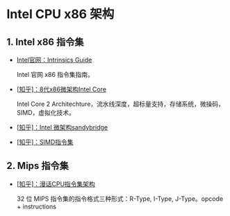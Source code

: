 # Intel CPU x86 架构

## 1. Intel x86 指令集

* [Intel官网：Intrinsics Guide](https://www.intel.com/content/www/us/en/docs/intrinsics-guide/)

    Intel 官网 x86 指令集指南。

* [[知乎]：8代x86微架构Intel Core](https://zhuanlan.zhihu.com/p/28636396)

    Intel Core 2 Architechture，流水线深度，超标量支持，存储系统，微操码，SIMD，虚拟化技术。

* [[知乎]：Intel 微架构sandybridge](https://zhuanlan.zhihu.com/p/31233928)

* [[知乎]：SIMD指令集](https://zhuanlan.zhihu.com/p/31271788)

## 2. Mips 指令集

* [[知乎]：漫话CPU指令集架构](https://zhuanlan.zhihu.com/p/46170108)

    32 位 MIPS 指令集的指令格式三种形式：R-Type, I-Type, J-Type。opcode + instructions
